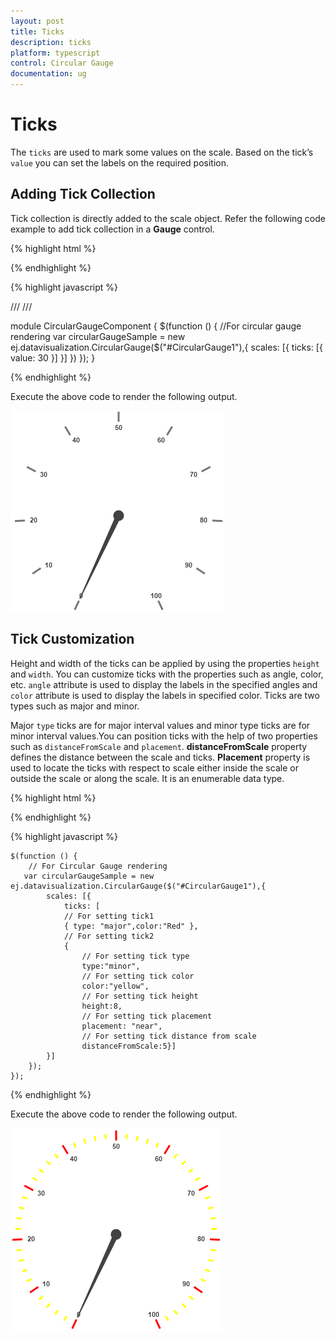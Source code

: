```yaml
---
layout: post
title: Ticks
description: ticks
platform: typescript
control: Circular Gauge
documentation: ug
---
```


# Ticks

The `ticks` are used to mark some values on the scale. Based on the tick’s `value` you can set the labels on the required position.

## Adding Tick Collection 

Tick collection is directly added to the scale object. Refer the following code example to add tick collection in a **Gauge** control.

{% highlight html %}

<div id="CircularGauge1"></div>

{% endhighlight %}

{% highlight javascript %}


/// <reference path="tsfiles/jquery.d.ts" />
/// <reference path="tsfiles/ej.web.all.d.ts" />

module CircularGaugeComponent {
    $(function () {
        //For circular gauge rendering
        var circularGaugeSample = new ej.datavisualization.CircularGauge($("#CircularGauge1"),{
            scales: [{
                ticks: [{
                    value: 30
                }]
            }]
        })
    });
}

{% endhighlight %}



Execute the above code to render the following output.

![](Ticks_images/Ticks_img1.png)

## Tick Customization

Height and width of the ticks can be applied by using the properties `height` and `width`. You can customize ticks with the properties such as angle, color, etc. `angle` attribute is used to display the labels in the specified angles and `color` attribute is used to display the labels in specified color. Ticks are two types such as major and minor.

Major `type` ticks are for major interval values and minor type ticks are for minor interval values.You can position ticks with the help of two properties such as `distanceFromScale` and `placement`. **distanceFromScale** property defines the distance between the scale and ticks.  **Placement** property is used to locate the ticks with respect to scale either inside the scale or outside the scale or along the scale. It is an enumerable data type.

{% highlight html %}

<div id="CircularGauge1"></div>

{% endhighlight %}

{% highlight javascript %}

 
    $(function () {
        // For Circular Gauge rendering
       var circularGaugeSample = new ej.datavisualization.CircularGauge($("#CircularGauge1"),{
            scales: [{
                ticks: [
                // For setting tick1
                { type: "major",color:"Red" },
                // For setting tick2
                {
                    // For setting tick type
                    type:"minor",
                    // For setting tick color
                    color:"yellow",
                    // For setting tick height
                    height:8,
                    // For setting tick placement
                    placement: "near",
                    // For setting tick distance from scale
                    distanceFromScale:5}]
            }]
        });
    });


{% endhighlight %}



Execute the above code to render the following output.

![](Ticks_images/Ticks_img2.png)

